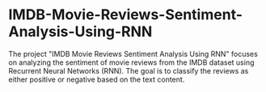 # IMDB-Movie-Reviews-Sentiment-Analysis-Using-RNN
The project "IMDB Movie Reviews Sentiment Analysis Using RNN" focuses on analyzing the sentiment of movie reviews from the IMDB dataset using Recurrent Neural Networks (RNN). The goal is to classify the reviews as either positive or negative based on the text content.
